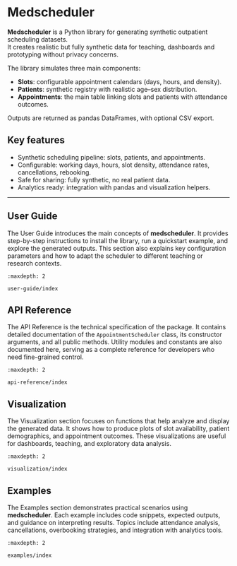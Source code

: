 # Medscheduler

**Medscheduler** is a Python library for generating synthetic outpatient scheduling datasets.  
It creates realistic but fully synthetic data for teaching, dashboards and prototyping without privacy concerns.

The library simulates three main components:

- **Slots**: configurable appointment calendars (days, hours, and density).  
- **Patients**: synthetic registry with realistic age–sex distribution.  
- **Appointments**: the main table linking slots and patients with attendance outcomes.

Outputs are returned as pandas DataFrames, with optional CSV export.

## Key features

- Synthetic scheduling pipeline: slots, patients, and appointments.  
- Configurable: working days, hours, slot density, attendance rates, cancellations, rebooking.  
- Safe for sharing: fully synthetic, no real patient data.  
- Analytics ready: integration with pandas and visualization helpers.  

---

## User Guide

The User Guide introduces the main concepts of **medscheduler**. It provides step-by-step instructions
to install the library, run a quickstart example, and explore the generated outputs. This section also
explains key configuration parameters and how to adapt the scheduler to different teaching or research contexts.

```{toctree}
:maxdepth: 2

user-guide/index
```

## API Reference

The API Reference is the technical specification of the package. It contains detailed documentation of
the `AppointmentScheduler` class, its constructor arguments, and all public methods. Utility modules and
constants are also documented here, serving as a complete reference for developers who need fine-grained control.

```{toctree}
:maxdepth: 2

api-reference/index
```

## Visualization

The Visualization section focuses on functions that help analyze and display the generated data. It shows how
to produce plots of slot availability, patient demographics, and appointment outcomes. These visualizations are
useful for dashboards, teaching, and exploratory data analysis.

```{toctree}
:maxdepth: 2

visualization/index
```

## Examples

The Examples section demonstrates practical scenarios using **medscheduler**. Each example includes code snippets,
expected outputs, and guidance on interpreting results. Topics include attendance analysis, cancellations,
overbooking strategies, and integration with analytics tools.

```{toctree}
:maxdepth: 2

examples/index
```
